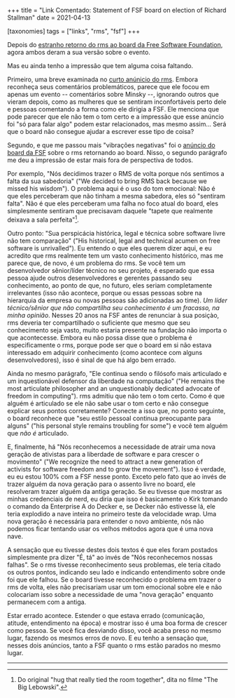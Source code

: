 +++
title = "Link Comentado: Statement of FSF board on election of Richard Stallman"
date = 2021-04-13

[taxonomies]
tags = ["links", "rms", "fsf"]
+++

Depois do [estranho retorno do rms ao board da Free Software
Foundation](@/thoughts/rms-and-fsf-again.pt.md), agora ambos deram a sua versão
sobre o evento.

Mas eu ainda tenho a impressão que tem alguma coisa faltando.

<!-- more -->

Primeiro, uma breve examinada no [curto anúnicio do
rms](https://www.fsf.org/news/rms-addresses-the-free-software-community).
Embora reconheça seus comentários problemáticos, parece que ele focou em apenas
um evento -- comentários sobre Minsky --, ignorando outros que vieram depois,
como as mulheres que se sentiram inconfortáveis perto dele e pessoas comentando
a forma como ele dirigia a FSF. Ele menciona que pode parecer que ele não tem o
tom certo e a impressão que esse anúncio foi "só para falar algo" podem estar
relacionados, mas mesmo assim... Será que o board não consegue ajudar a
escrever esse tipo de coisa?

Segundo, e que me passou mais "vibrações negativas" foi o [anúncio do board da
FSF](https://www.fsf.org/news/statement-of-fsf-board-on-election-of-richard-stallman)
sobre o rms retornando ao board. Nisso, o segundo parágrafo me deu a impressão
de estar mais fora de perspectiva de todos.

Por exemplo, "Nós decidimos trazer o RMS de volta porque nós sentimos a falta
da sua sabedoria" ("We decided to bring RMS back because we missed his
wisdom"). O problema aqui é o uso do tom emocional: Não é que eles perceberam
que não tinham a mesma sabedora, eles só "sentiram falta". Não é que eles
perceberam uma falha no foco atual do board, eles simplesmente sentiram que
precisavam daquele "tapete que realmente deixava a sala perfeita"[^1].

Outro ponto: "Sua perspicácia histórica, legal e técnica sobre software livre
não tem comparação" ("His historical, legal and technical acumen on free
software is unrivalled"). Eu entendo o que eles querem dizer aqui, e eu
acredito que rms realmente tem um vasto conhecimento histórico, mas me parece
que, de novo, é um problema do rms. Se você tem um desenvolvedor sênior/líder
técnico no seu projeto, é esperado que essa pessoa ajude outros desenvolvedores
e gerentes passando seu conhecimento, ao ponto de que, no futuro, eles seriam
completamente irrelevantes (isso não acontece, porque ou essas pessoas sobre na
hierarquia da empresa ou novas pessoas são adicionadas ao time). *Um líder
técnico/sênior que não compartilha seu conhecimento é um fracasso, na minha
opinião*. Nesses 20 anos na FSF antes de renunciar à sua posiçào, rms deveria
ter compartilhado o suficiente que mesmo que seu conhecimento seja vasto, muito
estaria presente na fundação não importa o que acontecesse. Embora eu não possa
disse que o problema é especificamente o rms, porque pode ser que o board em si
não estava interessado em adquirir conhecimento (como acontece com alguns
desenvolvedores), isso é sinal de que há algo bem errado.

Ainda no mesmo parágrafo, "Ele continua sendo o filósofo mais articulado e um
inquestionável defensor da liberdade na computação" ("He remains the most
articulate philosopher and an unquestionably dedicated advocate of freedom in
computing"). rms admitiu que não tem o tom certo. Como é que alguém é
articulado se ele não sabe usar o tom certo e não consegue explicar seus pontos
corretamente? Conecte a isso que, no ponto seguinte, o board reconhece que "seu
estilo pessoal continua preocupante para alguns" ("his personal style remains
troubling for some") e você tem alguém que *não é* articulado.

E, finalmente, há "Nós reconhecemos a necessidade de atrair uma nova geração de
ativistas para a liberdade de software e para crescer o movimento" ("We
recognize the need to attract a new generation of activists for software
freedom and to grow the movement"). Isso é verdade, eu eu estou 100% com a FSF
nesse ponto. Exceto pelo fato que ao invés de trazer alguém da nova geração
para o assento livre no board, ele resolveram trazer alguém da antiga geração.
Se eu tivesse que mostrar as minhas credenciais de nerd, eu diria que isso é
basicamente o Kirk tomando o comando da Enterprise A do Decker e, se Decker não
estivesse lá, ele teria explodido a nave inteira no primeiro teste da
velocidade wrap. Uma nova geração é necessária para entender o novo ambiente,
nós não podemos ficar tentando usar os velhos métodos agora que é uma nova
nave.

A sensação que eu tivesse destes dois textos é que eles foram postados
simplesmente pra dizer "É, tá" ao invés de "Nós reconhecemos nossas falhas". Se
o rms tivesse reconhecimento seus problemas, ele teria citado os outros pontos,
indicando seu lado e indicando entendimento sobre onde foi que ele falhou. Se o
board tivesse reconhecido o problema em trazer o rms de volta, eles não
precisariam usar um tom emocional sobre ele e não colocariam isso sobre a
necessidade de uma "nova geração" enquanto permanecem com a antiga.

Estar errado acontece. Estender o que estava errado (comunicação, atitude,
entendimento na época) e mostrar isso é uma boa forma de crescer como pessoa.
Se você fica desviando disso, você acaba preso no mesmo lugar, fazendo os
mesmos erros de novo. E eu tenho a sensação que, nesses dois anúncios, tanto a
FSF quanto o rms estão parados no mesmo lugar.

---

[^1]: Do original "hug that really tied the room together", dita no filme "The
  Big Lebowski".

<!--
vim:spelllang=pt:
-->
